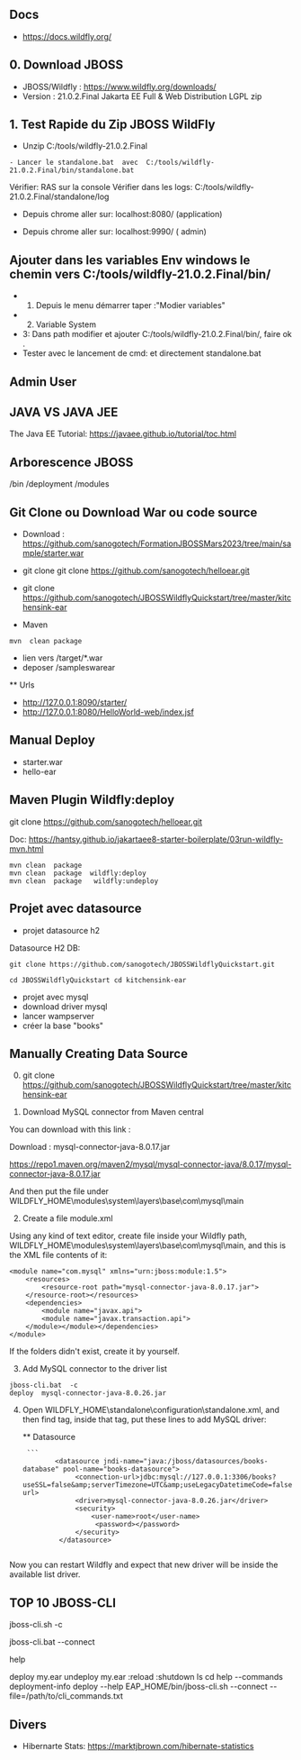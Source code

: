 ## Docs

- https://docs.wildfly.org/

## 0. Download JBOSS

- JBOSS/Wildfly : https://www.wildfly.org/downloads/
- Version : 21.0.2.Final  Jakarta EE Full & Web Distribution	LGPL	zip


## 1. Test Rapide du Zip JBOSS WildFly

- Unzip   C:/tools/wildfly-21.0.2.Final

```
- Lancer le standalone.bat  avec  C:/tools/wildfly-21.0.2.Final/bin/standalone.bat

```

Vérifier: RAS sur la console
Vérifier dans les logs:  C:/tools/wildfly-21.0.2.Final/standalone/log

- Depuis chrome aller sur:  localhost:8080/  (application)

- Depuis chrome aller sur: localhost:9990/ ( admin)

##  Ajouter dans les variables Env  windows le chemin vers C:/tools/wildfly-21.0.2.Final/bin/

- 1. Depuis le menu démarrer taper :"Modier variables"
- 2. Variable System
- 3:  Dans  path modifier  et ajouter C:/tools/wildfly-21.0.2.Final/bin/, faire ok .
- Tester avec le lancement de cmd:  et directement standalone.bat 

##  Admin User


## JAVA VS  JAVA JEE

The Java EE Tutorial: https://javaee.github.io/tutorial/toc.html

##  Arborescence JBOSS

/bin
/deployment
/modules

## Git Clone ou Download  War ou code source

- Download :  https://github.com/sanogotech/FormationJBOSSMars2023/tree/main/sample/starter.war
- git clone git clone https://github.com/sanogotech/helloear.git
- git clone https://github.com/sanogotech/JBOSSWildflyQuickstart/tree/master/kitchensink-ear

- Maven

```
mvn  clean package

```
- lien vers /target/*.war
- deposer /sampleswarear

** Urls
- http://127.0.0.1:8090/starter/
- http://127.0.0.1:8080/HelloWorld-web/index.jsf

##  Manual  Deploy
- starter.war
- hello-ear

## Maven  Plugin Wildfly:deploy

git clone https://github.com/sanogotech/helloear.git

Doc: https://hantsy.github.io/jakartaee8-starter-boilerplate/03run-wildfly-mvn.html

```
mvn clean  package
mvn clean  package  wildfly:deploy
mvn clean  package   wildfly:undeploy

```

## Projet avec datasource
- projet datasource h2

Datasource H2 DB:
```
git clone https://github.com/sanogotech/JBOSSWildflyQuickstart.git 

cd JBOSSWildflyQuickstart cd kitchensink-ear
```

- projet avec mysql
- download  driver mysql
- lancer  wampserver
- créer la base "books"


## Manually Creating Data Source

0. git clone https://github.com/sanogotech/JBOSSWildflyQuickstart/tree/master/kitchensink-ear

2. Download MySQL connector from Maven central

You can download with this link :

Download : mysql-connector-java-8.0.17.jar

https://repo1.maven.org/maven2/mysql/mysql-connector-java/8.0.17/mysql-connector-java-8.0.17.jar


And then put the file under WILDFLY_HOME\modules\system\layers\base\com\mysql\main

2. Create a file  module.xml

Using any kind of text editor, create file inside your Wildfly path, WILDFLY_HOME\modules\system\layers\base\com\mysql\main, and this is the XML file contents of it:

```
<module name="com.mysql" xmlns="urn:jboss:module:1.5">
    <resources>
        <resource-root path="mysql-connector-java-8.0.17.jar">
    </resource-root></resources>
    <dependencies>
        <module name="javax.api">
        <module name="javax.transaction.api">
    </module></module></dependencies>
</module>
```

If the folders didn't exist, create it by yourself.

3. Add MySQL connector to the driver list

```
jboss-cli.bat  -c
deploy  mysql-connector-java-8.0.26.jar
```

4. Open WILDFLY_HOME\standalone\configuration\standalone.xml, and then find <drivers> tag, inside that tag, put these lines to add MySQL driver:


    
    **  Datasource
    
        ```
               <datasource jndi-name="java:/jboss/datasources/books-database" pool-name="books-datasource">
                    <connection-url>jdbc:mysql://127.0.0.1:3306/books?useSSL=false&amp;serverTimezone=UTC&amp;useLegacyDatetimeCode=false</connection-url>
                    <driver>mysql-connector-java-8.0.26.jar</driver>
                    <security>
                        <user-name>root</user-name>
                         <password></password>
                    </security>
                </datasource>
    ```

Now you can restart Wildfly and expect that new driver will be inside the available list driver.



## TOP 10  JBOSS-CLI


jboss-cli.sh -c

jboss-cli.bat --connect

help

deploy my.ear
undeploy my.ear
:reload
:shutdown
ls
cd help --commands deployment-info deploy --help
EAP_HOME/bin/jboss-cli.sh --connect --file=/path/to/cli_commands.txt

## Divers
- Hibernarte Stats: https://marktjbrown.com/hibernate-statistics


